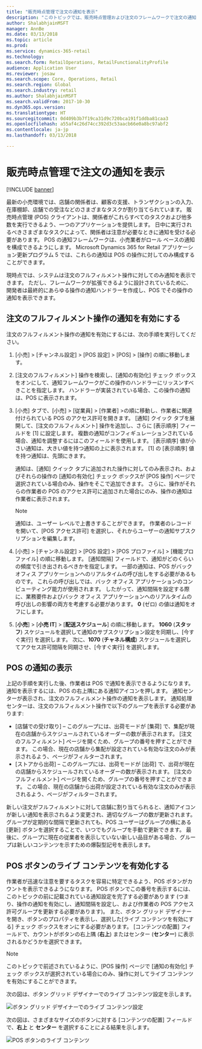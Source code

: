 ```yaml
---
title: "販売時点管理で注文の通知を表示"
description: "このトピックでは、販売時点管理および注文のフレームワークで注文の通知を有効にする方法について説明します。 最終的には、開発者は注文のフルフィルメント操作以外の操作に、これらの通知を拡張できるようになります。"
author: ShalabhjainMSFT
manager: AnnBe
ms.date: 03/13/2018
ms.topic: article
ms.prod: 
ms.service: dynamics-365-retail
ms.technology: 
ms.search.form: RetailOperations, RetailFunctionalityProfile
audience: Application User
ms.reviewer: josaw
ms.search.scope: Core, Operations, Retail
ms.search.region: Global
ms.search.industry: retail
ms.author: ShalabhjainMSFT
ms.search.validFrom: 2017-10-30
ms.dyn365.ops.version: 
ms.translationtype: HT
ms.sourcegitcommit: 0d409b3b7f19ca31d9c720bca191f1ddba81caa3
ms.openlocfilehash: a55af4c26d74cc392d3c53aacb66e0a8bc97abf2
ms.contentlocale: ja-jp
ms.lasthandoff: 03/13/2018

---
```


# <a name="show-order-notifications-in-the-point-of-sale"></a>販売時点管理で注文の通知を表示

[!INCLUDE [banner](includes/banner.md)]

最新の小売環境では、店舗の関係者は、顧客の支援、トランザクションの入力、在庫棚卸、店舗での受注などのさまざまなタスクが割り当てられています。 販売時点管理 (POS) クライアントは、関係者がこれらすべてのタスクおよび他多数を実行できるよう、一つのアプリケーションを提供します。 日中に実行されるべきさまざまなタスクによって、関係者は注意が必要なときに通知を受ける必要があります。 POS の通知フレームワークは、小売業者がロール ベースの通知を構成できるようにします。 Microsoft Dynamics 365 for Retail アプリケーション更新プログラム 5 では、これらの通知は POS の操作に対してのみ構成することができます。

現時点では、システムは注文のフルフィルメント操作に対してのみ通知を表示できます。 ただし、フレームワークが拡張できるように設計されているために、開発者は最終的にあらゆる操作の通知ハンドラーを作成し、POS でその操作の通知を表示できます。

## <a name="enable-notifications-for-order-fulfillment-operations"></a>注文のフルフィルメント操作の通知を有効にする

注文のフルフィルメント操作の通知を有効にするには、次の手順を実行してください。

1. [小売] &gt; [チャンネル設定] &gt; [POS 設定] &gt; [POS] &gt; [操作] の順に移動します。
2. [注文のフルフィルメント] 操作を検索し、[通知の有効化] チェック ボックスをオンにして、通知フレームワークがこの操作のハンドラーにリッスンすべきことを指定します。 ハンドラーが実装されている場合、この操作の通知は、POS に表示されます。
3. [小売] タブで、[小売] &gt; [従業員] &gt; [作業者] &gt;の順に移動し、作業者に関連付けられている POS のアクセス許可を開きます。 [通知] クイック タブを展開して、[注文のフルフィルメント] 操作を追加し、さらに [表示順序] フィールドを [1] に設定します。 複数の通知がコンフィギュレーションされている場合、通知を調整するにはこのフィールドを使用します。 [表示順序] 値が小さい通知は、大きい値を持つ通知の上に表示されます。 [1] の [表示順序] 値を持つ通知は、先頭にきます。

    通知は、[通知] クイック タブに追加された操作に対してのみ表示され、およびそれらの操作の [通知の有効化] チェック ボックスが [POS 操作] ページで選択されている場合のみ、操作をそこで追加できます。 さらに、操作がそれらの作業者の POS のアクセス許可に追加された場合にのみ、操作の通知は作業者に表示されます。

    > [!NOTE]
    > 通知は、ユーザー レベルで上書きすることができます。 作業者のレコードを開いて、[POS アクセス許可] を選択し、それからユーザーの通知サブスクリプションを編集します。

4. [小売] &gt; [チャンネル設定] &gt; [POS 設定] &gt; [POS プロファイル] &gt; [機能プロファイル] の順に移動します。 [通知間隔] フィールドで、通知がどのくらいの頻度で引き出されるべきかを指定します。 一部の通知は、POS がバック オフィス アプリケーションへのリアルタイムの呼び出しをする必要があるものです。 これらの呼び出しでは、バック オフィス アプリケーションのコンピューティング能力が使用されます。 したがって、通知間隔を設定する際に、業務要件およびバック オフィス アプリケーションへのリアルタイムの呼び出しの影響の両方を考慮する必要があります。 **0** (ゼロ) の値は通知をオフにします。
5. [**小売**] &gt; [**小売 IT**] &gt; [**配送スケジュール**] の順に移動します。 **1060** (**スタッフ**) スケジュールを選択して通知のサブスクリプション設定を同期し、[今すぐ実行] を選択します。 次に、**1070** (**チャネル構成**) スケジュールを選択してアクセス許可間隔を同期させ、[今すぐ実行] を選択します。

## <a name="view-notifications-in-the-pos"></a>POS の通知の表示

上記の手順を実行した後、作業者は POS で通知を表示できるようになります。 通知を表示するには、POS の右上隅にある通知アイコンを押します。 通知センターが表示され、注文のフルフィルメント操作の通知を表示します。 通知処理センターは、注文のフルフィルメント操作で以下のグループを表示する必要があります:

- [店舗での受け取り] – このグループには、出荷モードが [集荷] で、集配が現在の店舗からスケジュールされているオーダーの数が表示されます。 [注文のフルフィルメント] ページを開くため、グループの番号を押すことができます。 この場合、現在の店舗から集配が設定されている有効な注文のみが表示されるよう、ページがフィルターされます。
- [ストアから出荷] – このグループには、出荷モードが [出荷] で、出荷が現在の店舗からスケジュールされているオーダーの数が表示されます。 [注文のフルフィルメント] ページを開くため、グループの番号を押すことができます。 この場合、現在の店舗から出荷が設定されている有効な注文のみが表示されるよう、ページがフィルターされます。

新しい注文がフルフィルメントに対して店舗に割り当てられると、通知アイコンが新しい通知を表示されるよう変更され、適切なグループの数が更新されます。 グループが定期的な間隔で更新されても、POS ユーザーはグループの横にある [更新] ボタンを選択することで、いつでもグループを手動で更新できます。 最後に、グループに現在の従業者を表示していない新しい品目がある場合、グループは新しいコンテンツを示すための爆裂型記号を表示します。

## <a name="enable-live-content-on-pos-buttons"></a>POS ボタンのライブ コンテンツを有効化する

作業者が迅速な注意を要するタスクを容易に特定できるよう、POS ボタンがカウントを表示できるようになります。 POS ボタンでこの番号を表示するには、このトピックの前に記載されている通知設定を完了する必要があります (つまり、操作の通知を有効にし、通知間隔を設定し、および作業者の POS アクセス許可グループを更新する必要があります)。 また、ボタン グリッド デザイナーを開き、ボタンのプロパティを表示し、選択した[ライブ コンテンツを有効にする] チェック ボックスをオンにする必要があります。 [コンテンツの配置] フィールドで、カウントがボタンの右上隅 (**右上**) またはセンター (**センター**) に表示されるかどうかを選択できます。

> [!NOTE]
> このトピックで前述されているように、[POS 操作] ページで [通知の有効化] チェック ボックスが選択されている場合にのみ、操作に対してライブ コンテンツを有効にすることができます。

次の図は、ボタン グリッド デザイナーでのライブ コンテンツ設定を示します。

![ボタン グリッド デザイナーでのライブ コンテンツ設定](./media/ButtonGridDesigner.png "ボタン グリッド デザイナーでのライブ コンテンツ設定")

次の図は、さまざまなサイズのボタンに対する [コンテンツの配置] フィールドで、**右上** と **センター** を選択することによる結果を示します。

![POS ボタンのライブ コンテンツ](./media/ButtonsWithLiveContent.png "POS ボタンのライブ コンテンツ")

